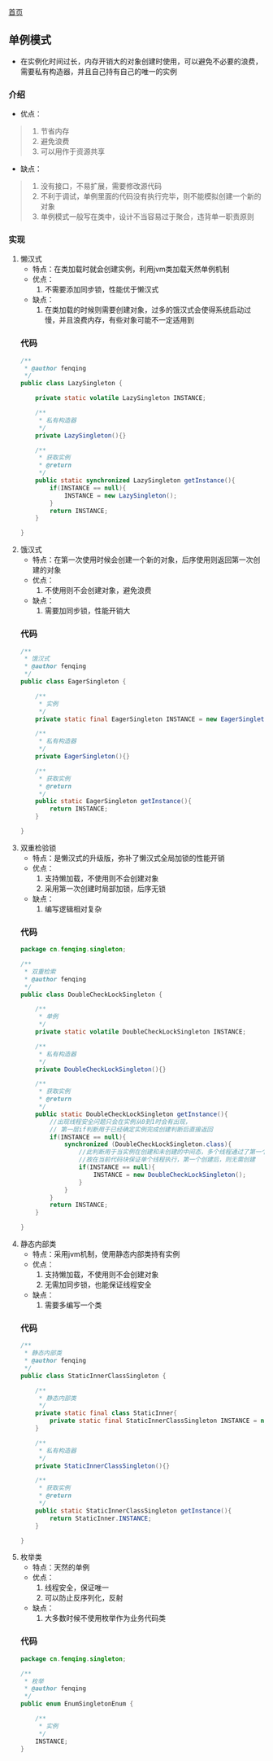 [首页](./../)
## 单例模式
* 在实例化时间过长，内存开销大的对象创建时使用，可以避免不必要的浪费，需要私有构造器，并且自己持有自己的唯一的实例
### 介绍
* 优点：
> 1. 节省内存
> 2. 避免浪费
> 3. 可以用作于资源共享
* 缺点：
> 1. 没有接口，不易扩展，需要修改源代码
> 2. 不利于调试，单例里面的代码没有执行完毕，则不能模拟创建一个新的对象
> 3. 单例模式一般写在类中，设计不当容易过于聚合，违背单一职责原则
### 实现
1. 懒汉式
    * 特点：在类加载时就会创建实例，利用jvm类加载天然单例机制
    * 优点：
        1. 不需要添加同步锁，性能优于懒汉式
    * 缺点：
        1. 在类加载的时候则需要创建对象，过多的饿汉式会使得系统启动过慢，并且浪费内存，有些对象可能不一定适用到
    ### 代码
    ```java
    /**
     * @author fenqing
     */
    public class LazySingleton {
    
        private static volatile LazySingleton INSTANCE;
    
        /**
         * 私有构造器
         */
        private LazySingleton(){}
    
        /**
         * 获取实例
         * @return
         */
        public static synchronized LazySingleton getInstance(){
            if(INSTANCE == null){
                INSTANCE = new LazySingleton();
            }
            return INSTANCE;
        }
    
    }
    ```
2. 饿汉式
    * 特点：在第一次使用时候会创建一个新的对象，后序使用则返回第一次创建的对象
    * 优点：
        1. 不使用则不会创建对象，避免浪费
    * 缺点：
        1. 需要加同步锁，性能开销大
    ### 代码
    ```java
    /**
     * 饿汉式
     * @author fenqing
     */
    public class EagerSingleton {
    
        /**
         * 实例
         */
        private static final EagerSingleton INSTANCE = new EagerSingleton();
    
        /**
         * 私有构造器
         */
        private EagerSingleton(){}
    
        /**
         * 获取实例
         * @return
         */
        public static EagerSingleton getInstance(){
            return INSTANCE;
        }
    
    }
    ```
3. 双重检验锁
    * 特点：是懒汉式的升级版，弥补了懒汉式全局加锁的性能开销
    * 优点：
        1. 支持懒加载，不使用则不会创建对象
        2. 采用第一次创建时局部加锁，后序无锁
    * 缺点：
        1. 编写逻辑相对复杂
    ### 代码
    ```java
    package cn.fenqing.singleton;
    
    /**
     * 双重检索
     * @author fenqing
     */
    public class DoubleCheckLockSingleton {
    
        /**
         * 单例
         */
        private static volatile DoubleCheckLockSingleton INSTANCE;
    
        /**
         * 私有构造器
         */
        private DoubleCheckLockSingleton(){}
    
        /**
         * 获取实例
         * @return
         */
        public static DoubleCheckLockSingleton getInstance(){
            //出现线程安全问题只会在实例从0到1时会有出现，
            // 第一层if判断用于已经确定实例完成创建判断后直接返回
            if(INSTANCE == null){
                synchronized (DoubleCheckLockSingleton.class){
                    //此判断用于当实例在创建和未创建的中间态，多个线程通过了第一个if判断
                    //故在当前代码块保证单个线程执行，第一个创建后，则无需创建
                    if(INSTANCE == null){
                        INSTANCE = new DoubleCheckLockSingleton();
                    }
                }
            }
            return INSTANCE;
        }
    
    }
    ```
4. 静态内部类
    * 特点：采用jvm机制，使用静态内部类持有实例
    * 优点：
        1. 支持懒加载，不使用则不会创建对象
        2. 无需加同步锁，也能保证线程安全
    * 缺点：
        1. 需要多编写一个类
    ### 代码
    ```java
    /**
     * 静态内部类
     * @author fenqing
     */
    public class StaticInnerClassSingleton {
    
        /**
         * 静态内部类
         */
        private static final class StaticInner{
            private static final StaticInnerClassSingleton INSTANCE = new StaticInnerClassSingleton();
        }
    
        /**
         * 私有构造器
         */
        private StaticInnerClassSingleton(){}
    
        /**
         * 获取实例
         * @return
         */
        public static StaticInnerClassSingleton getInstance(){
            return StaticInner.INSTANCE;
        }
    
    }
    ```
5. 枚举类
    * 特点：天然的单例
    * 优点：
        1. 线程安全，保证唯一
        2. 可以防止反序列化，反射
    * 缺点：
        1. 大多数时候不使用枚举作为业务代码类
    ### 代码
    ```java
    package cn.fenqing.singleton;
    
    /**
     * 枚举
     * @author fenqing
     */
    public enum EnumSingletonEnum {
    
        /**
         * 实例
         */
        INSTANCE;
    }
    ```